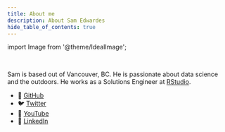 ```yaml
---
title: About me
description: About Sam Edwardes
hide_table_of_contents: true
---
```


import Image from '@theme/IdealImage';

<div class="container">
    <div class="row">
        <div class="col col--3">
            <Image img='/img/sam-and-roo.jpeg' size="250" class="img-circle center"/>
            <br></br>
        </div>
        <div class="col col--9">
            <p>
                Sam is based out of Vancouver, BC. He is passionate about data 
                science and the outdoors. He works as a Solutions Engineer at <a href="https://www.rstudio.com/">RStudio</a>.
            </p>
            <ul>
                <li>💾 <a href="https://github.com/SamEdwardes">GitHub</a></li>
                <li>🐦 <a href="https://twitter.com/TheReaLSamlam">Twitter</a></li>
                <li>🎥 <a href="https://www.youtube.com/channel/UCkXD_pR2bYGOyf8Eh6T_BNw">YouTube</a></li>
                <li>💼 <a href="https://www.linkedin.com/in/samedwardes/">LinkedIn</a></li>
            </ul>
        </div>
    </div>
</div>



